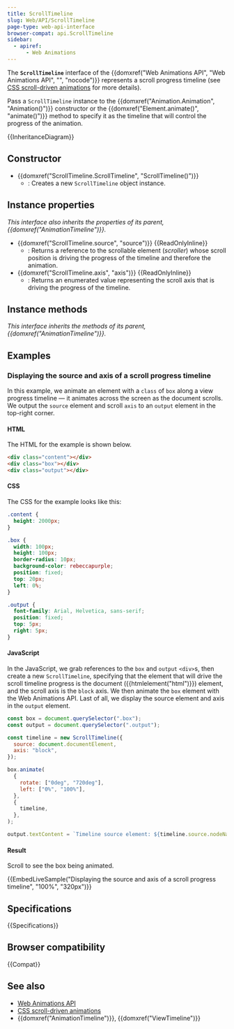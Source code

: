 ```yaml
---
title: ScrollTimeline
slug: Web/API/ScrollTimeline
page-type: web-api-interface
browser-compat: api.ScrollTimeline
sidebar:
  - apiref:
      - Web Animations
---
```


The **`ScrollTimeline`** interface of the {{domxref("Web Animations API", "Web Animations API", "", "nocode")}} represents a scroll progress timeline (see [CSS scroll-driven animations](/en-US/docs/Web/CSS/CSS_scroll-driven_animations) for more details).

Pass a `ScrollTimeline` instance to the {{domxref("Animation.Animation", "Animation()")}} constructor or the {{domxref("Element.animate()", "animate()")}} method to specify it as the timeline that will control the progress of the animation.

{{InheritanceDiagram}}

## Constructor

- {{domxref("ScrollTimeline.ScrollTimeline", "ScrollTimeline()")}}
  - : Creates a new `ScrollTimeline` object instance.

## Instance properties

_This interface also inherits the properties of its parent, {{domxref("AnimationTimeline")}}._

- {{domxref("ScrollTimeline.source", "source")}} {{ReadOnlyInline}}
  - : Returns a reference to the scrollable element (_scroller_) whose scroll position is driving the progress of the timeline and therefore the animation.
- {{domxref("ScrollTimeline.axis", "axis")}} {{ReadOnlyInline}}
  - : Returns an enumerated value representing the scroll axis that is driving the progress of the timeline.

## Instance methods

_This interface inherits the methods of its parent, {{domxref("AnimationTimeline")}}._

## Examples

### Displaying the source and axis of a scroll progress timeline

In this example, we animate an element with a `class` of `box` along a view progress timeline — it animates across the screen as the document scrolls. We output the `source` element and scroll `axis` to an `output` element in the top-right corner.

#### HTML

The HTML for the example is shown below.

```html
<div class="content"></div>
<div class="box"></div>
<div class="output"></div>
```

#### CSS

The CSS for the example looks like this:

```css
.content {
  height: 2000px;
}

.box {
  width: 100px;
  height: 100px;
  border-radius: 10px;
  background-color: rebeccapurple;
  position: fixed;
  top: 20px;
  left: 0%;
}

.output {
  font-family: Arial, Helvetica, sans-serif;
  position: fixed;
  top: 5px;
  right: 5px;
}
```

#### JavaScript

In the JavaScript, we grab references to the `box` and `output` `<div>`s, then create a new `ScrollTimeline`, specifying that the element that will drive the scroll timeline progress is the document ({{htmlelement("html")}}) element, and the scroll axis is the `block` axis. We then animate the `box` element with the Web Animations API. Last of all, we display the source element and axis in the `output` element.

```js
const box = document.querySelector(".box");
const output = document.querySelector(".output");

const timeline = new ScrollTimeline({
  source: document.documentElement,
  axis: "block",
});

box.animate(
  {
    rotate: ["0deg", "720deg"],
    left: ["0%", "100%"],
  },
  {
    timeline,
  },
);

output.textContent = `Timeline source element: ${timeline.source.nodeName}. Timeline scroll axis: ${timeline.axis}`;
```

#### Result

Scroll to see the box being animated.

{{EmbedLiveSample("Displaying the source and axis of a scroll progress timeline", "100%", "320px")}}

## Specifications

{{Specifications}}

## Browser compatibility

{{Compat}}

## See also

- [Web Animations API](/en-US/docs/Web/API/Web_Animations_API)
- [CSS scroll-driven animations](/en-US/docs/Web/CSS/CSS_scroll-driven_animations)
- {{domxref("AnimationTimeline")}}, {{domxref("ViewTimeline")}}
